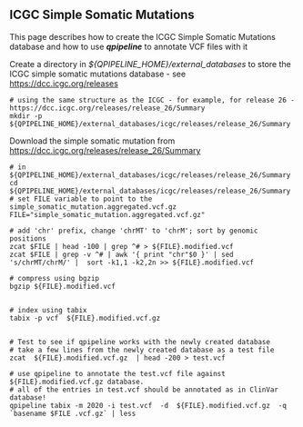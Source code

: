 
## ICGC Simple Somatic Mutations 

This page describes how to create the ICGC Simple Somatic Mutations database and how to use **_qpipeline_** to annotate VCF files with it

Create a directory in *${QPIPELINE_HOME}/external_databases* to store the ICGC simple somatic mutations database - see https://dcc.icgc.org/releases
```
# using the same structure as the ICGC - for example, for release 26 - https://dcc.icgc.org/releases/release_26/Summary 
mkdir -p ${QPIPELINE_HOME}/external_databases/icgc/releases/release_26/Summary
```
Download the simple somatic mutation from  https://dcc.icgc.org/releases/release_26/Summary
```
# in ${QPIPELINE_HOME}/external_databases/icgc/releases/release_26/Summary
cd ${QPIPELINE_HOME}/external_databases/icgc/releases/release_26/Summary
# set FILE variable to point to the simple_somatic_mutation.aggregated.vcf.gz
FILE="simple_somatic_mutation.aggregated.vcf.gz"

# add 'chr' prefix, change 'chrMT' to 'chrM'; sort by genomic positions
zcat $FILE | head -100 | grep ^# > ${FILE}.modified.vcf 
zcat $FILE | grep -v ^# | awk '{ print "chr"$0 }' | sed 's/chrMT/chrM/' |  sort -k1,1 -k2,2n >> ${FILE}.modified.vcf 

# compress using bgzip 
bgzip ${FILE}.modified.vcf 
 
 
# index using tabix
tabix -p vcf  ${FILE}.modified.vcf.gz 


# Test to see if qpipeline works with the newly created database
# take a few lines from the newly created database as a test file
zcat  ${FILE}.modified.vcf.gz  | head -200 > test.vcf 

# use qpipeline to annotate the test.vcf file against ${FILE}.modified.vcf.gz database.  
# all of the entries in test.vcf should be annotated as in ClinVar database!
qpipeline tabix -m 2020 -i test.vcf  -d  ${FILE}.modified.vcf.gz  -q `basename $FILE .vcf.gz` | less 
```

